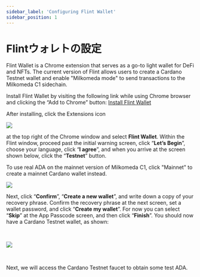 ```yaml
---
sidebar_label: 'Configuring Flint Wallet'
sidebar_position: 1
---
```



# Flintウォレトの設定

Flint Wallet is a Chrome extension that serves as a go-to light wallet for DeFi and NFTs. The current version of Flint allows users to create a Cardano Testnet wallet and enable "Milkomeda mode" to send transactions to the Milkomeda C1 sidechain.

Install Flint Wallet by visiting the following link while using Chrome browser and clicking the “Add to Chrome” button: [Install Flint Wallet](https://chrome.google.com/webstore/detail/flint/hnhobjmcibchnmglfbldbfabcgaknlkj)​

After installing, click the Extensions icon

![](https://219607439-files.gitbook.io/~/files/v0/b/gitbook-x-prod.appspot.com/o/spaces%2FiSJiJU03fzOYGsKJ0KBc%2Fuploads%2FRxW8fEe4NKUPSEPd9u9w%2Fimage.png?alt=media&token=444bd588-0cf2-4874-9c78-88451f4317f3)

at the top right of the Chrome window and select **Flint Wallet**. Within the Flint window, proceed past the initial warning screen, click “**Let’s Begin**”, choose your language, click “**I agree**”, and when you arrive at the screen shown below, click the “**Testnet**” button.

To use real ADA on the mainnet version of Milkomeda C1, click "Mainnet" to create a mainnet Cardano wallet instead.

![](https://219607439-files.gitbook.io/~/files/v0/b/gitbook-x-prod.appspot.com/o/spaces%2FiSJiJU03fzOYGsKJ0KBc%2Fuploads%2FLpSuY9HO931ZS5142L6B%2Fimage.png?alt=media&token=d52acc47-8804-4932-b4aa-8f35945af823)

Next, click “**Confirm**”, “**Create a new wallet**”, and write down a copy of your recovery phrase. Confirm the recovery phrase at the next screen, set a wallet password, and click “**Create my wallet**”. For now you can select “**Skip**” at the App Passcode screen, and then click “**Finish**”. You should now have a Cardano Testnet wallet, as shown:

​

![](https://219607439-files.gitbook.io/~/files/v0/b/gitbook-x-prod.appspot.com/o/spaces%2FiSJiJU03fzOYGsKJ0KBc%2Fuploads%2FzQgT1d9AKH19CCuOSyq7%2Fimage.png?alt=media&token=5d0e19b2-c12f-4847-8ccd-3ab0f2dd43d3)

​

Next, we will access the Cardano Testnet faucet to obtain some test ADA.